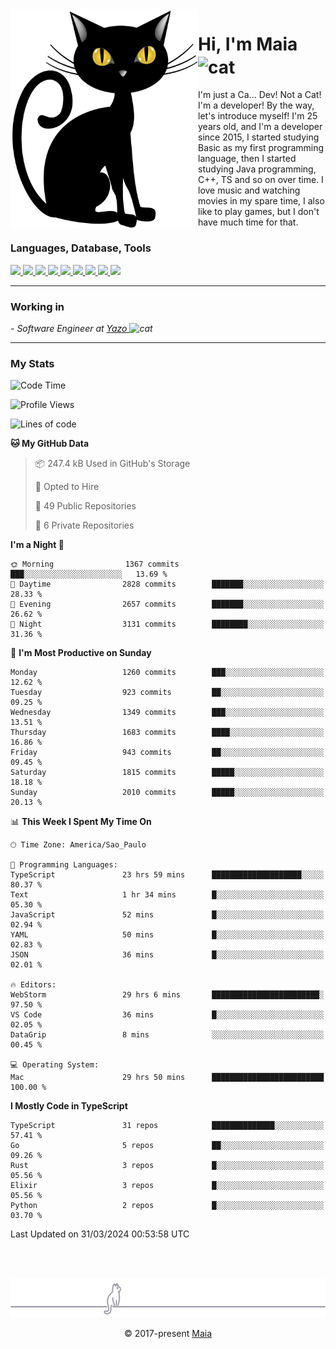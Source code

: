<img align="left" src="https://raw.githubusercontent.com/gabrielmaialva33/gabrielmaialva33/master/assets/cat_0.png" alt="Stats" width="300px">

<h1 align="left">Hi, I'm Maia 
<img src="https://emojis.slackmojis.com/emojis/images/1643509834/36299/black-cat.gif?1643509834" width="50" height="60" align="center"  alt="cat"/>
</h1>

I'm just a Ca... Dev! Not a Cat! I'm a developer! By the way, let's introduce myself!
I'm 25 years old, and I'm a developer since 2015, I started studying Basic as my first programming
language, then I started studying Java programming, C++, TS and so on over time.
I love music and watching movies in my spare time, I also like to play games, but I don't have much time for that.

<h3 align="left">Languages, Database, Tools</h3>
<p>
  <a href="https://www.typescriptlang.org">
    <img src="https://skillicons.dev/icons?i=ts" />
  </a>
  <a href="https://go.dev">
    <img src="https://skillicons.dev/icons?i=go" />
  </a>
  <a href="https://www.python.org">
    <img src="https://skillicons.dev/icons?i=python" />
  </a>
  <a href="https://gradle.org">
    <img src="https://skillicons.dev/icons?i=gradle" />
  </a>
  <a href="https://redis.io">
    <img src="https://skillicons.dev/icons?i=redis" />
  </a>
  <a href="https://www.mongodb.com">
    <img src="https://skillicons.dev/icons?i=mongodb" />
  </a>
  <a href="https://nodejs.org">
    <img src="https://skillicons.dev/icons?i=nodejs" />
  </a>
  <a href="https://www.javascript.com">
    <img src="https://skillicons.dev/icons?i=js" />
  </a>
  <a href="https://www.docker.com">
    <img src="https://skillicons.dev/icons?i=docker" />
  </a>
</p>

<hr/>

<h3>Working in</h3>

<p><em> - Software Engineer at <a href="[https://pdasolucoes.com.br](https://yazo.com.br/)">Yazo
</a><img src="https://media.giphy.com/media/WUlplcMpOCEmTGBtBW/giphy.gif" width="30" alt="cat"> 
</em></p>

<hr/>

### My Stats

<!--START_SECTION:waka-->
![Code Time](http://img.shields.io/badge/Code%20Time-4%2C062%20hrs%2052%20mins-blue)

![Profile Views](http://img.shields.io/badge/Profile%20Views-8-blue)

![Lines of code](https://img.shields.io/badge/From%20Hello%20World%20I%27ve%20Written-3.0%20million%20lines%20of%20code-blue)

**🐱 My GitHub Data** 

> 📦 247.4 kB Used in GitHub's Storage 
 > 
> 💼 Opted to Hire
 > 
> 📜 49 Public Repositories 
 > 
> 🔑 6 Private Repositories 
 > 
**I'm a Night 🦉** 

```text
🌞 Morning                1367 commits        ███░░░░░░░░░░░░░░░░░░░░░░   13.69 % 
🌆 Daytime                2828 commits        ███████░░░░░░░░░░░░░░░░░░   28.33 % 
🌃 Evening                2657 commits        ███████░░░░░░░░░░░░░░░░░░   26.62 % 
🌙 Night                  3131 commits        ████████░░░░░░░░░░░░░░░░░   31.36 % 
```
📅 **I'm Most Productive on Sunday** 

```text
Monday                   1260 commits        ███░░░░░░░░░░░░░░░░░░░░░░   12.62 % 
Tuesday                  923 commits         ██░░░░░░░░░░░░░░░░░░░░░░░   09.25 % 
Wednesday                1349 commits        ███░░░░░░░░░░░░░░░░░░░░░░   13.51 % 
Thursday                 1683 commits        ████░░░░░░░░░░░░░░░░░░░░░   16.86 % 
Friday                   943 commits         ██░░░░░░░░░░░░░░░░░░░░░░░   09.45 % 
Saturday                 1815 commits        █████░░░░░░░░░░░░░░░░░░░░   18.18 % 
Sunday                   2010 commits        █████░░░░░░░░░░░░░░░░░░░░   20.13 % 
```


📊 **This Week I Spent My Time On** 

```text
🕑︎ Time Zone: America/Sao_Paulo

💬 Programming Languages: 
TypeScript               23 hrs 59 mins      ████████████████████░░░░░   80.37 % 
Text                     1 hr 34 mins        █░░░░░░░░░░░░░░░░░░░░░░░░   05.30 % 
JavaScript               52 mins             █░░░░░░░░░░░░░░░░░░░░░░░░   02.94 % 
YAML                     50 mins             █░░░░░░░░░░░░░░░░░░░░░░░░   02.83 % 
JSON                     36 mins             █░░░░░░░░░░░░░░░░░░░░░░░░   02.01 % 

🔥 Editors: 
WebStorm                 29 hrs 6 mins       ████████████████████████░   97.50 % 
VS Code                  36 mins             █░░░░░░░░░░░░░░░░░░░░░░░░   02.05 % 
DataGrip                 8 mins              ░░░░░░░░░░░░░░░░░░░░░░░░░   00.45 % 

💻 Operating System: 
Mac                      29 hrs 50 mins      █████████████████████████   100.00 % 
```

**I Mostly Code in TypeScript** 

```text
TypeScript               31 repos            ██████████████░░░░░░░░░░░   57.41 % 
Go                       5 repos             ██░░░░░░░░░░░░░░░░░░░░░░░   09.26 % 
Rust                     3 repos             █░░░░░░░░░░░░░░░░░░░░░░░░   05.56 % 
Elixir                   3 repos             █░░░░░░░░░░░░░░░░░░░░░░░░   05.56 % 
Python                   2 repos             █░░░░░░░░░░░░░░░░░░░░░░░░   03.70 % 
```




 Last Updated on 31/03/2024 00:53:58 UTC
<!--END_SECTION:waka-->


<br/>
<br/>

<p align="center"><img src="https://raw.githubusercontent.com/gabrielmaialva33/gabrielmaialva33/master/assets/gray0_ctp_on_line.svg?sanitize=true" /></p>
<p align="center">&copy; 2017-present <a href="https://github.com/gabrielmaialva33/" target="_blank">Maia</a>
